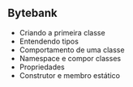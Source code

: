 ## Bytebank


* Criando a primeira classe
* Entendendo tipos
* Comportamento de uma classe
* Namespace e compor classes
* Propriedades
* Construtor e membro estático

